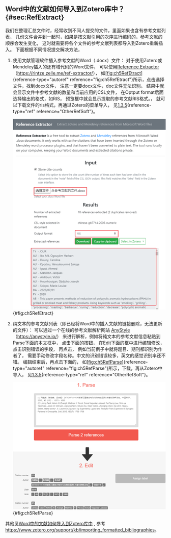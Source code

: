 ## Word中的文献如何导入到Zotero库中？ {#sec:RefExtract}

我们在整理汇总文件时，经常收到不同人提交的文件，里面如果也含有参考文献列表， 几份文件合并到一起时，如果是按文献引用的次序进行编码的，参考文献的顺序会发生变化， 这时就需要将各个文件的参考文献列表都导入到Zotero重新插入。 下面根据不同情况提交解决方法，

1.  使用文献管理软件插入参考文献的Word（.docx）文件： 对于使用Zotero或Mendeley插入的还有域代码的Word文件， 可以使用[Reference Extractor](https://rintze.zelle.me/ref-extractor/)（<https://rintze.zelle.me/ref-extractor/>）， 如[\[fig:ch5RefEtract\]](#fig:ch5RefEtract){reference-type="autoref" reference="fig:ch5RefEtract"}所示，点击选择文件，找到docx文件， 注意一定要docx文件，doc文件无法识别。 结果中就会显示文件中参考文献的数量和当前应用的CSL文件， 在Optput format后面选择输出的格式，如RIS， 预览框中就会显示提取的参考文献RIS格式。， 就可以下载文件的ris格式，再通过Zotero的菜单导入， 见[1.3.5](#OtherRefSoft){reference-type="ref" reference="OtherRefSoft"}。

    ![Reference Extractor界面](ch5RefEtract.png){#fig:ch5RefEtract}

2.  纯文本的参考文献列表（即已经将Word中的插入文献的链接删除，无法更新的文件）： 可以通过一个在线的参考文献解析网站 [AnyStyle](https://anystyle.io/)（<https://anystyle.io/>） 来进行解析，例如将纯文本的参考文献信息粘贴到Parse下面的本文框中， 点击下面的按钮， 在Edit下面的框中进行编辑修改，点击识别错误的字段， 再点击， 例如当前例子中就将题目、期刊都识别为作者了， 需要手动修改字段名称。中文的识别错误较多，英文的感觉识别率还不错。 编辑结束后，再点击下面的， 如[\[fig:ch5RefParse\]](#fig:ch5RefParse){reference-type="autoref" reference="fig:ch5RefParse"}所示，下载，再从Zotero中导入， 见[1.3.5](#OtherRefSoft){reference-type="ref" reference="OtherRefSoft"}。

    ![使用AnyStyle解析参考文献](ch5RefParse.png){#fig:ch5RefParse}

其他见[Word中的文献如何导入到Zotero库中](https://zhuanlan.zhihu.com/p/309597293) , 参考 <https://www.zotero.org/support/kb/importing_formatted_bibliographies>。

